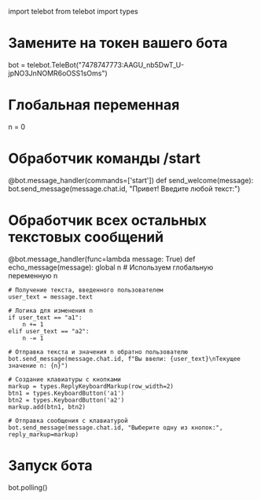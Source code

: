 import telebot
from telebot import types

# Замените на токен вашего бота
bot = telebot.TeleBot("7478747773:AAGU_nb5DwT_U-jpNO3JnNOMR6oOSS1sOms")

# Глобальная переменная
n = 0

# Обработчик команды /start
@bot.message_handler(commands=['start'])
def send_welcome(message):
    bot.send_message(message.chat.id, "Привет! Введите любой текст:")

# Обработчик всех остальных текстовых сообщений
@bot.message_handler(func=lambda message: True)
def echo_message(message):
    global n  # Используем глобальную переменную n

    # Получение текста, введенного пользователем
    user_text = message.text

    # Логика для изменения n
    if user_text == "a1":
        n += 1
    elif user_text == "a2":
        n -= 1

    # Отправка текста и значения n обратно пользователю
    bot.send_message(message.chat.id, f"Вы ввели: {user_text}\nТекущее значение n: {n}")

    # Создание клавиатуры с кнопками
    markup = types.ReplyKeyboardMarkup(row_width=2)
    btn1 = types.KeyboardButton('a1')
    btn2 = types.KeyboardButton('a2')
    markup.add(btn1, btn2)

    # Отправка сообщения с клавиатурой
    bot.send_message(message.chat.id, "Выберите одну из кнопок:", reply_markup=markup)

# Запуск бота
bot.polling()
